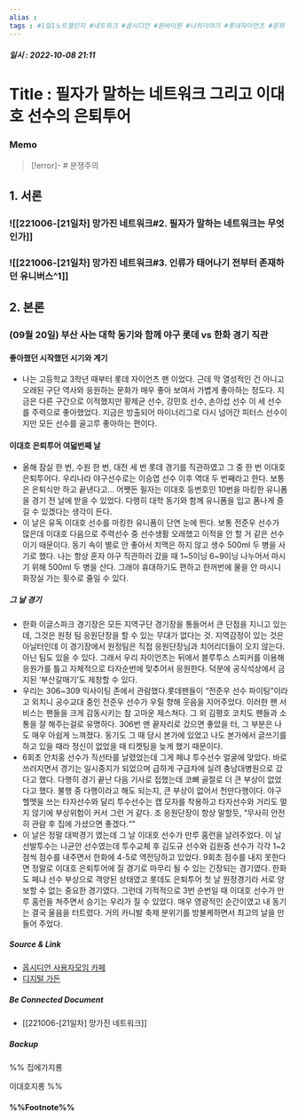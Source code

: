 ```yaml
---
alias : 
tags : #1일1노트챌린지 #네트워크 #옵시디언 #원바이원 #나의이야기 #롯데자이언츠 #문화 #야구 #이대호 #은퇴투어
---
```


##### 일시 : 2022-10-08 21:11

# Title : 필자가 말하는 네트워크 그리고 이대호 선수의 은퇴투어

### Memo

> [!error]- # 분쟁주의

## 1. 서론

### ![[221006-[21일차] 망가진 네트워크#2. 필자가 말하는 네트워크는 무엇인가]]

### ![[221006-[21일차] 망가진 네트워크#3. 인류가 태어나기 전부터 존재하던 유니버스^1]]

## 2. 본론

### (09월 20일) 부산 사는 대학 동기와 함께 야구 롯데 vs 한화 경기 직관

#### 좋아했던 시작했던 시기와 계기
- 나는 고등학교 3학년 때부터 롯데 자이언츠 팬 이었다. 근데 막 열성적인 건 아니고 오래된 구단 역사와 응원하는 문화가 매우 좋아 보여서 가볍게 좋아하는 정도다. 지금은 다른 구간으로 이적했지만 황제균 선수, 강민호 선수, 손아섭 선수 이 세 선수를 주력으로 좋아했었다. 지금은 방출되어 마이너리그로 다시 넘어간 피터스 선수이지만 모든 선수를 골고루 좋아하는 편이다.

#### 이대호 은퇴투어 여덟번째 날
- 올해 잠실 한 번, 수원 한 번, 대전 세 번 롯데 경기를 직관하였고 그 중 한 번 이대호 은퇴투어다. 우리나라 야구선수로는 이승엽 선수 이후 역대 두 번째라고 한다. 보통은 은퇴식만 하고 끝낸다고… 어쨋든 필자는 이대호 등번호인 10번을 마킹한 유니폼을 경기 전 날에 받을 수 있었다. 다행히 대학 동기와 함께 유니폼을 입고 폼나게 즐길 수 있겠다는 생각이 든다.
- 이 날은 유독 이대호 선수를 마킹한 유니폼이 단연 눈에 띈다. 보통 전준우 선수가 많은데 이대호 다음으로 주력선수 중 선수생활 오래했고 이적을 안 할 거 같은 선수이기 때문이다. 동기 속이 별로 안 좋아서 치맥은 하지 않고 생수 500ml 두 병을 사기로 했다. 나는 항상 혼자 야구 직관하러 갔을 때 1~5이닝 6~9이닝 나누어서 마시기 위해 500ml 두 병을 산다. 그래야 휴대하기도 편하고 한꺼번에 물을 안 마시니 화장실 가는 횟수로 줄일 수 있다.

##### 그 날 경기
- 한화 이글스파크 경기장은 모든 지역구단 경기장을 통들어서 큰 단점을 지니고 있는데, 그것은 원정 팀 응원단장을 할 수 있는 무대가 없다는 것. 지역감정이 있는 것은 아닐터인데 이 경기장에서 원정팀은 직접 응원단장님과 치어리더들이 오지 않는다. 아닌 팀도 있을 수 있다. 그래서 우리 자이언츠는 뒤에서 블루투스 스피커를 이용해 응원가를 틀고 자체적으로 타자순번에 맞추어서 응원한다. 덕분에 공식석상에서 금지된 ‘부산갈매기’도 제창할 수 있다.
- 우리는 306~309 익사이팅 존에서 관람했다.롯데팬들이 “전준우 선수 파이팅”이라고 외치니 공수교대 중인 전준우 선수가 우릴 향해 웃음을 지어주었다. 이러한 팬 서비스는 팬들을 크게 감동시키는 참 고마운 제스쳐다. 그 외 김평호 코치도 팬들과 소통을 잘 해주는걸로 유명하다. 306번 맨 끝자리로 갔으면 좋았을 터, 그 부분은 나도 매우 아쉽게 느껴졌다. 동기도 그 때 당시 본가에 있었고 나도 본가에서 글쓰기를 하고 있을 때라 정신이 없었을 때 티켓팅을 늦게 했기 때문이다.
- 6회초 안치홍 선수가 직선타를 날렸었는데 그게 페냐 투수선수 얼굴에 맞았다. 바로 쓰러지면서 경기는 일시중지가 되었으며 급하게 구급차에 실려 충남대병원으로 갔다고 했다. 다행히 경기 끝난 다음 기사로 접했는데 코뼈 골절로 더 큰 부상이 없었다고 했다. 불행 중 다행이라고 해도 되는지, 큰 부상이 없어서 천만다행이다. 야구 헬멧을 쓰는 타자선수와 달리 투수선수는 캡 모자를 착용하고 타자선수와 거리도 멀지 않기에 부상위험이 커서 그런 거 같다. 조 응원단장이 항상 말할듯, “무사히 안전히 관람 후 집에 가셨으면 좋겠다.“”
- 이 날은 정말 대박경기 였는데 그 날 이대호 선수가 만루 홈런을 날려주었다. 이 날 선발투수는 나균안 선수였는데 투수교체 후 김도규 선수와 김원중 선수가 각각 1~2점씩 점수를 내주면서 한화에 4-5로 역전당하고 있었다. 9회초 점수를 내지 못한다면 정말로 이대호 은퇴투어에 질 경기로 마무리 될 수 있는 긴장되는 경기였다. 한화도 페냐 선수 부상으로 격양된 상태였고 롯데도 은퇴투어 첫 날 원정경기라 서로 양보할 수 없는 중요한 경기였다. 그런데 기적적으로 3번 순번일 때 이대호 선수가 만루 홈런을 쳐주면서 승기는 우리가 질 수 있었다. 매우 영광적인 순간이였고 내 동기는 결국 울음을 터트렸다. 거의 카니발 축제 분위기를 방불케하면서 최고의 날을 만들어 주었다.

##### Source & Link
- [옵시디언 사용자모임 카페](https://cafe.naver.com/obsidianary/1999)
- [디지털 가든](https://chunghasull.netlify.app/221008–22일차-필자가-말하는-네트워크-그리고-이대호-은퇴식)

##### Be Connected Document
- [[221006-[21일차] 망가진 네트워크]]

##### Backup
%%
집에가지롱

이대호지롱
%%

#### %%Footnote%%

[^1]: 